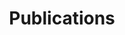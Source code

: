---
layout: page
title: Publications
nav: true
nav_order: 3
dropdown: true
children: 
    - title: Journal Publications
      permalink: /publications/
    #- title: divider
    - title: Conference Papers
      permalink: /conference/
---